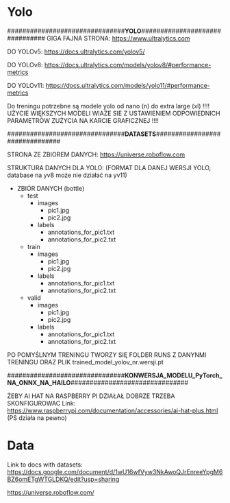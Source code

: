 # Yolo

###############################__YOLO__###############################
GIGA FAJNA STRONA:
https://www.ultralytics.com

DO YOLOv5:
https://docs.ultralytics.com/yolov5/

DO YOLOv8:
https://docs.ultralytics.com/models/yolov8/#performance-metrics

DO YOLOv11:
https://docs.ultralytics.com/models/yolo11/#performance-metrics

Do treningu potrzebne są modele yolo od nano (n) do extra large (xl)
!!!! UŻYCIE WIĘKSZYCH MODELI WIAŻE SIE Z USTAWIENIEM ODPOWIEDNICH PARAMETRÓW ZUŻYCIA NA KARCIE GRAFICZNEJ !!!!

###############################__DATASETS__###############################

STRONA ZE ZBIOREM DANYCH:
https://universe.roboflow.com

STRUKTURA DANYCH DLA YOLO: (FORMAT DLA DANEJ WERSJI YOLO, database na yv8 może nie działać na yv11)

- ZBIÓR DANYCH (bottle)
  - test
    - images
      - pic1.jpg
      - pic2.jpg
    - labels
      - annotations_for_pic1.txt
      - annotations_for_pic2.txt
  - train
    - images
      - pic1.jpg
      - pic2.jpg
    - labels
      - annotations_for_pic1.txt
      - annotations_for_pic2.txt
  - valid
    - images
      - pic1.jpg
      - pic2.jpg
    - labels
      - annotations_for_pic1.txt
      - annotations_for_pic2.txt


PO POMYŚLNYM TRENINGU TWORZY SIĘ FOLDER RUNS Z DANYNMI TRENINGU ORAZ PLIK trained_model_yolov_nr.wersji.pt

###############################__KONWERSJA_MODELU_PyTorch_NA_ONNX_NA_HAILO__###############################

ŻEBY AI HAT NA RASPBERRY PI DZIAŁAŁ DOBRZE TRZEBA SKONFIGUROWAC
Link: https://www.raspberrypi.com/documentation/accessories/ai-hat-plus.html 
(PS działa na pewno)

# Data

Link to docs with datasets:
https://docs.google.com/document/d/1wU16wfVyw3NkAwoQJrEnreeYpgM6BZ6omETgWTGLDKQ/edit?usp=sharing

https://universe.roboflow.com/

## 
